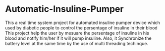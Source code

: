 # Automatic-Insuline-Pumper

This a real time system project for automated insuline pumper device which used by diabetic people to control the persentage of insuline in their blood
This project help the user by mesuare the persentage of insuline in his blood and notify him/her if it will pump insuline. Also, it Synchronize the battery level at the same time by the use of multi threading techinque. 
